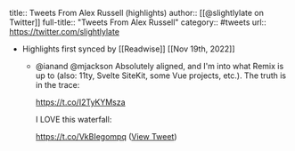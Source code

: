 title:: Tweets From Alex Russell (highlights)
author:: [[@slightlylate on Twitter]]
full-title:: "Tweets From Alex Russell"
category:: #tweets
url:: https://twitter.com/slightlylate

- Highlights first synced by [[Readwise]] [[Nov 19th, 2022]]
	- @ianand @mjackson Absolutely aligned, and I'm into what Remix is up to (also: 11ty, Svelte SiteKit, some Vue projects, etc.). The truth is in the trace:
	  
	  https://t.co/I2TyKYMsza
	  
	  I LOVE this waterfall:
	  
	  https://t.co/VkBIegompq ([View Tweet](https://twitter.com/slightlylate/status/1484421307936612352))